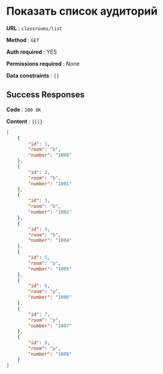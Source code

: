 # Показать список аудиторий

**URL** : `classrooms/list`

**Method** : `GET`

**Auth required** : YES

**Permissions required** : None

**Data constraints** : `{}`

## Success Responses

**Code** : `200 OK`

**Content** : `{[]}`

```json
[
    {
        "id": 1,
        "room": "b",
        "number": "1000"
    },
    {
        "id": 2,
        "room": "b",
        "number": "1001"
    },
    {
        "id": 3,
        "room": "b",
        "number": "1002"
    },
    {
        "id": 4,
        "room": "b",
        "number": "1004"
    },
    {
        "id": 5,
        "room": "p",
        "number": "1005"
    },
    {
        "id": 6,
        "room": "p",
        "number": "1006"
    },
    {
        "id": 7,
        "room": "p",
        "number": "1007"
    },
    {
        "id": 8,
        "room": "p",
        "number": "1008"
    }
]
```
